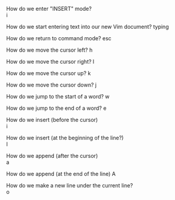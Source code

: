 How do we enter "INSERT" mode?    
i

How do we start entering text into our new Vim document?
typing

How do we return to command mode?
esc

How do we move the cursor left?
h

How do we move the cursor right?
l

How do we move the cursor up?
k

How do we move the cursor down?
j

How do we jump to the start of a word?
w

How do we jump to the end of a word?
e

How do we insert (before the cursor)    
i

How do we insert (at the beginning of the line?)    
I

How do we append (after the cursor)    
a

How do we append (at the end of the line) 
A

How do we make a new line under the current line?     
o


